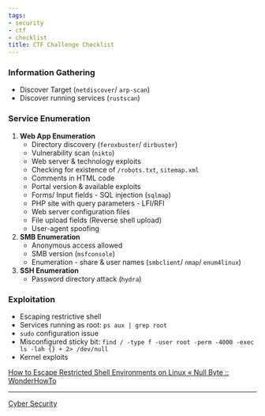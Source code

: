 ```yaml
---
tags:
- security
- ctf
- checklist
title: CTF Challenge Checklist
---
```


### Information Gathering

* Discover Target (`netdiscover`/ `arp-scan`)
* Discover running services (`rustscan`)

### Service Enumeration

1. **Web App Enumeration**
	- Directory discovery (`feroxbuster`/ `dirbuster`)
	- Vulnerability scan (`nikto`)
	- Web server & technology exploits
	- Checking for existence of `/robots.txt`, `sitemap.xml`
	- Comments in HTML code
	- Portal version & available exploits
	- Forms/ Input fields - SQL injection (`sqlmap`)
	- PHP site with query parameters - LFI/RFI
	- Web server configuration files
	- File upload fields (Reverse shell upload)
	- User-agent spoofing
1. **SMB Enumeration**
	- Anonymous access allowed
	- SMB version (`msfconsole`)
	- Enumeration - share & user names (`smbclient`/ `nmap`/ `enum4linux`)
2. **SSH Enumeration**
	- Password directory attack (`hydra`)

### Exploitation

* Escaping restrictive shell
* Services running as root: `ps aux | grep root`
* `sudo` configuration issue
* Misconfigured sticky bit: `find / -type f -user root -perm -4000 -exec ls -lah {} + 2> /dev/null`
* Kernel exploits

[How to Escape Restricted Shell Environments on Linux « Null Byte :: WonderHowTo](https://null-byte.wonderhowto.com/how-to/escape-restricted-shell-environments-linux-0341685/)

---

[Cyber Security](../cyber-security.md)